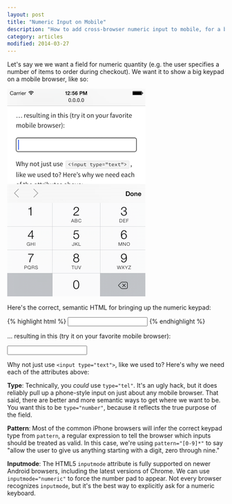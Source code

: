 ```yaml
---
layout: post
title: "Numeric Input on Mobile"
description: "How to add cross-browser numeric input to mobile, for a better user experience."
category: articles
modified: 2014-03-27
---
```


Let's say we we want a field for numeric quantity (e.g. the user specifies a number of items to order during checkout). We want it to show a big keypad on a mobile browser, like so:

<img alt="Numeric input keypad, on iOS" src="/images/numeric.png" width="320">

Here's the correct, semantic HTML for bringing up the numeric keypad:

{% highlight html %}
  <input type="number" pattern="[0-9]*" inputmode="numeric">
{% endhighlight %}

... resulting in this (try it on your favorite mobile browser):

<input type="number" pattern="[0-9]*" inputmode="numeric">

Why not just use `<input type="text">`, like we used to? Here's why we need each of the attributes above:

**Type**: Technically, you *could* use `type="tel"`. It's an ugly hack, but it does reliably pull up a phone-style input on just about any mobile browser. That said, there are better and more semantic ways to get where we want to be. You want this to be `type="number"`, because it reflects the true purpose of the field.

**Pattern**: Most of the common iPhone browsers will infer the correct keypad type from `pattern`, a regular expression to tell the browser which inputs should be treated as valid. In this case, we're using `pattern="[0-9]*"` to say "allow the user to give us anything starting with a digit, zero through nine."

**Inputmode**: The HTML5 `inputmode` attribute is fully supported on newer Android browsers, including the latest versions of Chrome. We can use `inputmode="numeric"` to force the number pad to appear. Not every browser recognizes `inputmode`, but it's the best way to explicitly ask for a numeric keyboard.
